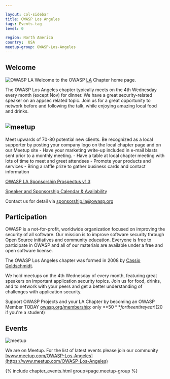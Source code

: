 ```yaml
---

layout: col-sidebar
title: OWASP Los Angeles
tags: Events-tag
level: 0

region: North America
country:  USA
meetup-group: OWASP-Los-Angeles
---
```

## Welcome
![OWASP LA](assets/images/SunsetOWASPLA2020banner1000x200.jpg)
Welcome to the OWASP
[LA](https://en.wikipedia.org/wiki/Los_Angeles) Chapter home page.

The OWASP Los Angeles chapter typically meets on the 4th Wednesday every month (except Nov) for dinner. We have a great security-related speaker on an appsec related topic. Join us for a great opportunity to network before and following the talk, while enjoying amazing local food and drinks.

## ![meetup](assets/images/BecomeASponsor-241x75.png)

Meet upwards of 70-80 potential new clients. Be recognized as a local supporter by posting your company logo on the local chapter page and on our Meetup site - Have your marketing write-up included in e-mail blasts sent prior to a monthly meeting. - Have a table at local chapter meeting with lots of time to meet and greet attendees - Promote your products and services - Bring a raffle prize to gather business cards and contact information

[OWASP LA Sponsorship Prospectus v1.3](assets/OWASP-LA-Sponsorship-Prospectus-v1.3-2025.pdf)

[Speaker and Sponsorship Calendar & Availability](https://docs.google.com/spreadsheets/d/e/2PACX-1vS8IYQkXRLIihDegB7-WHpU4F5mDWqDH8jCWcOEg7Sugb1J9uiXBS0o0Ny4j8_KDwbx6nBaCsNGZbak/pub?gid=1956382240&single=true&output=pdf)

Contact us for detail via [sponsorship.la@owasp.org](mailto:sponsorship.la@owasp.org)
## Participation

OWASP is a not-for-profit, worldwide organization focused on improving the security of all software. Our mission is to improve software security through Open Source initiatives and community education. Everyone is free to participate in OWASP and all of our materials are available under a free and open software license.

The OWASP Los Angeles chapter was formed in 2008 by [Cassio Goldschmidt](https://linkedin.com/in/cassiogoldschmidt).

We hold meetups on the 4th Wednesday of every month, featuring great speakers on important application security topics. Join us for food, drinks, and to network with your peers and get a better understanding of challenges with application security.

Support OWASP Projects and your LA Chapter by becoming an OWASP Member TODAY [owasp.org/membership](https://owasp.org/membership): only **$50** for the entire year! ($20 if you're a student)


## Events
![meetup](assets/images/meetup-logo-160x65.png)

We are on Meetup. For the list of latest events please join our community [www.meetup.com/OWASP-Los-Angeles](https://www.meetup.com/OWASP-Los-Angeles)

{% include chapter_events.html group=page.meetup-group %}





